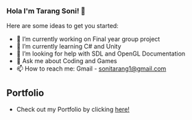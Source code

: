 ### Hola I'm Tarang Soni! 👋


Here are some ideas to get you started:

- 🔭 I’m currently working on Final year group project
- 🌱 I’m currently learning C# and Unity
- 🤔 I’m looking for help with SDL and OpenGL Documentation
- 💬 Ask me about Coding and Games
- 📫 How to reach me: Gmail - sonitarang1@gmail.com

## Portfolio
* Check out my Portfolio by clicking [here!](https://github.com/tarang-soni/tarang-soni/blob/main/Portfolio/Portfolio.md)


